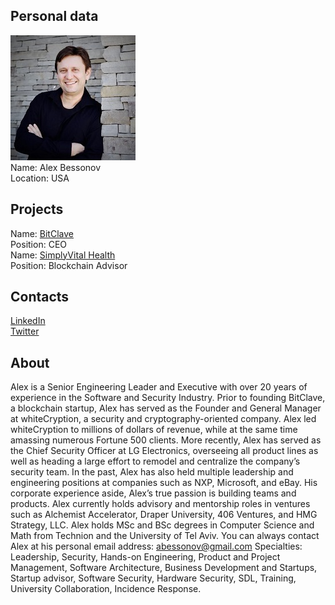 ## Personal data
![alex bessonov photo](photo/alex_bessonov.jpg)  
Name:   Alex Bessonov  
Location: USA  
## Projects 
Name: [BitClave](../projects/bitclave.md)  
Position: CEO  
Name: [SimplyVital Health](../projects/simplyvital_health.md)  
Position: Blockchain Advisor 
## Contacts
[LinkedIn](https://www.linkedin.com/in/abessonov/)    
[Twitter](https://twitter.com/albessonov)  
## About
Alex is a Senior Engineering Leader and Executive with over 20 years of experience in the Software and Security Industry. Prior to founding BitClave, a blockchain startup, Alex has served as the Founder and General Manager at whiteCryption, a security and cryptography-oriented company. Alex led whiteCryption to millions of dollars of revenue, while at the same time amassing numerous Fortune 500 clients. 
More recently, Alex has served as the Chief Security Officer at LG Electronics, overseeing all product lines as well as heading a large effort to remodel and centralize the company’s security team. In the past, Alex has also held multiple leadership and engineering positions at companies such as NXP, Microsoft, and eBay. 
His corporate experience aside, Alex’s true passion is building teams and products. Alex currently holds advisory and mentorship roles in ventures such as Alchemist Accelerator, Draper University, 406 Ventures, and HMG Strategy, LLC. 
Alex holds MSc and BSc degrees in Computer Science and Math from Technion and the University of Tel Aviv. 
You can always contact Alex at his personal email address: abessonov@gmail.com
Specialties: Leadership, Security, Hands-on Engineering, Product and Project Management, Software Architecture, Business Development and Startups, Startup advisor, Software Security, Hardware Security, SDL, Training, University Collaboration, Incidence Response.
